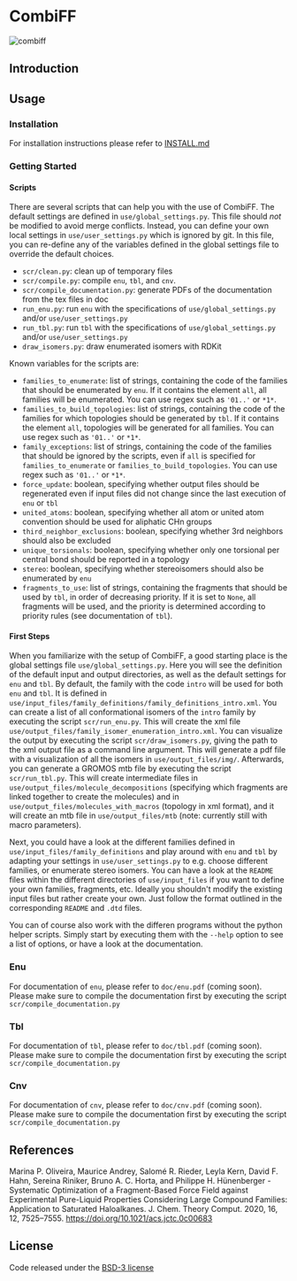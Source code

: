 # CombiFF

![combiff](https://user-images.githubusercontent.com/13115540/139452181-34123bf6-68ad-45d0-a0f7-662f15ad29fb.png)

## Introduction

## Usage

### Installation

For installation instructions please refer to [INSTALL.md](https://github.com/csms-ethz/CombiFF/blob/main/INSTALL.md)

### Getting Started

#### Scripts

There are several scripts that can help you with the use of CombiFF. The default settings are defined in `use/global_settings.py`. This file should *not* be modified to avoid merge conflicts. Instead, you can define your own local settings in `use/user_settings.py` which is ignored by git. In this file, you can re-define any of the variables defined in the global settings file to override the default choices.

 * `scr/clean.py`: clean up of temporary files
 * `scr/compile.py`: compile `enu`, `tbl`, and `cnv`.
 * `scr/compile_documentation.py`: generate PDFs of the documentation from the tex files in doc
 * `run_enu.py`: run `enu` with the specifications of `use/global_settings.py` and/or `use/user_settings.py`
 * `run_tbl.py`: run `tbl` with the specifications of `use/global_settings.py` and/or `use/user_settings.py`
 * `draw_isomers.py`: draw enumerated isomers with RDKit

Known variables for the scripts are:

 * `families_to_enumerate`: list of strings, containing the code of the families that should be enumerated by `enu`. If it contains the element `all`, all families will be enumerated. You can use regex such as `'01..'` or `*1*`.
 * `families_to_build_topologies`: list of strings, containing the code of the families for which topologies should be generated by `tbl`. If it contains the element `all`, topologies will be generated for all families. You can use regex such as `'01..'` or `*1*`.
 * `family_exceptions`: list of strings, containing the code of the families that should be ignored by the scripts, even if `all` is specified for `families_to_enumerate` or `families_to_build_topologies`. You can use regex such as `'01..'` or `*1*`.
 * `force_update`: boolean, specifying whether output files should be regenerated even if input files did not change since the last execution of `enu` or `tbl`
 * `united_atoms`: boolean, specifying whether all atom or united atom convention should be used for aliphatic CHn groups
 * `third_neighbor_exclusions`: boolean, specifying whether 3rd neighbors should also be excluded
 * `unique_torsionals`: boolean, specifying whether only one torsional per central bond should be reported in a topology
 * `stereo`: boolean, specifying whether stereoisomers should also be enumerated by `enu`
 * `fragments_to_use`: list of strings, containing the fragments that should be used by `tbl`, in order of decreasing priority. If it is set to `None`, all fragments will be used, and the priority is determined according to priority rules (see documentation of `tbl`).

#### First Steps

When you familiarize with the setup of CombiFF, a good starting place is the global settings file `use/global_settings.py`. Here you will see the definition of the default input and output directories, as well as the default settings for `enu` and `tbl`. By default, the family with the code `intro` will be used for both `enu` and `tbl`. It is defined in `use/input_files/family_definitions/family_definitions_intro.xml`. You can create a list of all conformational isomers of the `intro` family by executing the script `scr/run_enu.py`. This will create the xml file `use/output_files/family_isomer_enumeration_intro.xml`. You can visualize the output by executing the script `scr/draw_isomers.py`, giving the path to the xml output file as a command line argument. This will generate a pdf file with a visualization of all the isomers in `use/output_files/img/`. Afterwards, you can generate a GROMOS mtb file by executing the script `scr/run_tbl.py`. This will create intermediate files in `use/output_files/molecule_decompositions` (specifying which fragments are linked together to create the molecules) and in `use/output_files/molecules_with_macros` (topology in xml format), and it will create an mtb file in `use/output_files/mtb` (note: currently still with macro parameters).

Next, you could have a look at the different families defined in `use/input_files/family_definitions` and play around with `enu` and `tbl` by adapting your settings in `use/user_settings.py` to e.g. choose different families, or enumerate stereo isomers. You can have a look at the `README` files within the different directories of `use/input_files` if you want to define your own families, fragments, etc. Ideally you shouldn't modify the existing input files but rather create your own. Just follow the format outlined in the corresponding `README` and `.dtd` files.

You can of course also work with the differen programs without the python helper scripts. Simply start by executing them with the `--help` option to see a list of options, or have a look at the documentation.

### Enu

For documentation of `enu`, please refer to `doc/enu.pdf` (coming soon). Please make sure to compile the documentation first by executing the script `scr/compile_documentation.py`

### Tbl

For documentation of `tbl`, please refer to `doc/tbl.pdf` (coming soon). Please make sure to compile the documentation first by executing the script `scr/compile_documentation.py`

### Cnv

For documentation of `cnv`, please refer to `doc/cnv.pdf` (coming soon). Please make sure to compile the documentation first by executing the script `scr/compile_documentation.py`

## References

Marina P. Oliveira, Maurice Andrey, Salomé R. Rieder, Leyla Kern, David F. Hahn, Sereina Riniker, Bruno A. C. Horta, and Philippe H. Hünenberger - Systematic Optimization of a Fragment-Based Force Field against Experimental Pure-Liquid Properties Considering Large Compound Families: Application to Saturated Haloalkanes. J. Chem. Theory Comput. 2020, 16, 12, 7525–7555. https://doi.org/10.1021/acs.jctc.0c00683

## License

Code released under the [BSD-3 license](https://github.com/csms-ethz/CombiFF/blob/main/license.txt)
